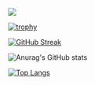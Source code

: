 ![](https://komarev.com/ghpvc/?username=quocbao64&theme=dracula)

[![trophy](https://github-profile-trophy.vercel.app/?username=quocbao64&theme=dracula)](https://github.com/ryo-ma/github-profile-trophy)

[![GitHub Streak](https://streak-stats.demolab.com/?user=quocbao64&theme=dracula)](https://git.io/streak-stats)

![Anurag's GitHub stats](https://github-readme-stats.vercel.app/api?username=quocbao64&show_icons=true&theme=dracula)

[![Top Langs](https://github-readme-stats.vercel.app/api/top-langs/?username=quocbao64&layout=compact&theme=dracula)](https://github.com/anuraghazra/github-readme-stats)
